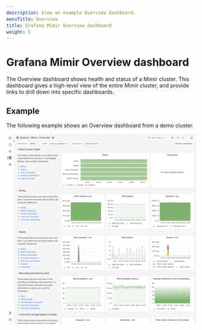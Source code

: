 ```yaml
---
description: View an example Overview dashboard.
menuTitle: Overview
title: Grafana Mimir Overview dashboard
weight: 5
---
```


# Grafana Mimir Overview dashboard

The Overview dashboard shows health and status of a Mimir cluster.
This dashboard gives a high-level view of the entire Mimir cluster, and provide links to drill down into specific dashboards.

## Example

The following example shows an Overview dashboard from a demo cluster.

![Grafana Mimir Overview dashboard](mimir-overview.png)
